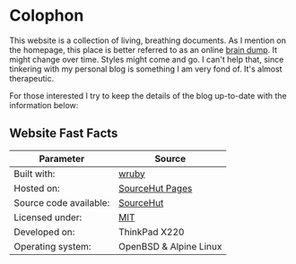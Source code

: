 # Colophon

This website is a collection of living, breathing documents. As I mention on the homepage, this place is better referred to as an online [brain dump](/dump). It might change over time. Styles might come and go. I can't help that, since tinkering with my personal blog is something I am very fond of. It's almost therapeutic.

For those interested I try to keep the details of the blog up-to-date with the information below:

## Website Fast Facts

| Parameter | Source |
|---|---|
|Built with:|[wruby](https://wruby.btxx.org)|
|Hosted on:|[SourceHut Pages](https://srht.site/)|
|Source code available:|[SourceHut](https://git.sr.ht/~bt/btxx.org)|
|Licensed under:|[MIT](https://git.sr.ht/~bt/btxx.org/tree/master/item/LICENSE)|
|Developed on:|ThinkPad X220|
|Operating system:|OpenBSD & Alpine Linux|
